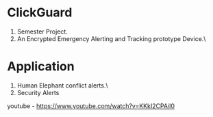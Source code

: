 # ClickGuard
1. Semester Project.
2. An Encrypted Emergency Alerting and Tracking prototype Device.\

# Application 
1. Human Elephant conflict alerts.\
2. Security Alerts



youtube - https://www.youtube.com/watch?v=KKkI2CPAiI0
